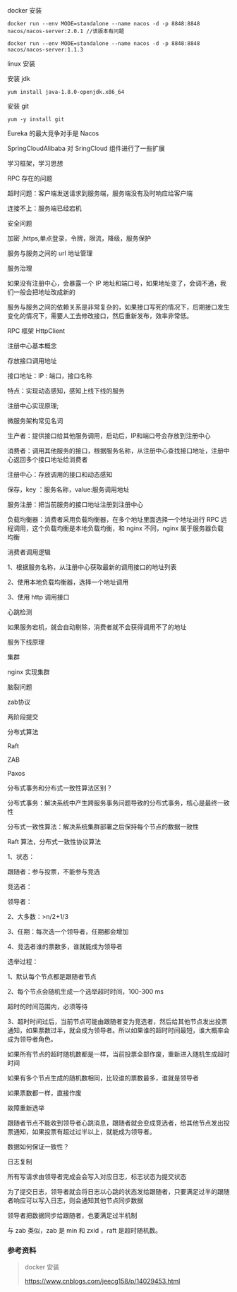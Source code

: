 

docker 安装

```
docker run --env MODE=standalone --name nacos -d -p 8848:8848 nacos/nacos-server:2.0.1 //该版本有问题
```

```
docker run --env MODE=standalone --name nacos -d -p 8848:8848 nacos/nacos-server:1.1.3
```

linux 安装

安装 jdk 

```
yum install java-1.8.0-openjdk.x86_64
```

安装 git

```
yum -y install git
```









Eureka 的最大竞争对手是 Nacos

SpringCloudAlibaba 对 SringCloud 组件进行了一些扩展

学习框架，学习思想

RPC  存在的问题

超时问题：客户端发送请求到服务端，服务端没有及时响应给客户端

连接不上：服务端已经宕机

安全问题

加密 ,https,单点登录，令牌，限流，降级，服务保护

服务与服务之间的 url 地址管理

服务治理

如果没有注册中心，会暴露一个 IP 地址和端口号，如果地址变了，会调不通，我们一般会把地址改成新的

服务与服务之间的依赖关系是非常复杂的，如果接口写死的情况下，后期接口发生变化的情况下，需要人工去修改接口，然后重新发布，效率非常低。

RPC 框架 HttpClient



注册中心基本概念

存放接口调用地址

接口地址：IP : 端口，接口名称

特点：实现动态感知，感知上线下线的服务



注册中心实现原理;

微服务架构常见名词

生产者：提供接口给其他服务调用，启动后，IP和端口号会存放到注册中心

消费者：调用其他服务的接口，根据服务名称，从注册中心查找接口地址，注册中心返回多个接口地址给消费者

注册中心：存放调用的接口和动态感知

保存，key ：服务名称，value:服务调用地址

服务注册：把当前服务的接口地址注册到注册中心

负载均衡器：消费者采用负载均衡器，在多个地址里面选择一个地址进行 RPC 远程调用，这个负载均衡是本地负载均衡，和 nginx 不同，nginx 属于服务器负载均衡



消费者调用逻辑

1、根据服务名称，从注册中心获取最新的调用接口的地址列表

2、使用本地负载均衡器，选择一个地址调用

3、使用 http 调用接口



心跳检测

如果服务宕机，就会自动剔除，消费者就不会获得调用不了的地址

服务下线原理



集群

nginx 实现集群

脑裂问题

zab协议

两阶段提交



分布式算法

Raft

ZAB

Paxos



分布式事务和分布式一致性算法区别？

分布式事务：解决系统中产生跨服务事务问题导致的分布式事务，核心是最终一致性

分布式一致性算法：解决系统集群部署之后保持每个节点的数据一致性





Raft 算法，分布式一致性协议算法

1、状态：

跟随者：参与投票，不能参与竞选

竞选者：

领导者：

2、大多数：>n/2+1/3

3、任期：每次选一个领导者，任期都会增加

4、竞选者谁的票数多，谁就能成为领导者



选举过程：

1、默认每个节点都是跟随者节点

2、每个节点会随机生成一个选举超时时间，100-300 ms

超时的时间范围内，必须等待

3、超时时间过后，当前节点可能由跟随者变为竞选者，然后给其他节点发出投票通知，如果票数过半，就会成为领导者。所以如果谁的超时时间最短，谁大概率会成为领导者角色。



如果所有节点的超时随机数都是一样，当前投票全部作废，重新进入随机生成超时时间

如果有多个节点生成的随机数相同，比较谁的票数最多，谁就是领导者

如果票数都一样，直接作废



故障重新选举

跟随者节点不能收到领导者心跳消息，跟随者就会变成竞选者，给其他节点发出投票通知，如果投票有超过过半以上，就能成为领导者。



数据如何保证一致性？

日志复制

所有写请求由领导者完成会会写入对应日志，标志状态为提交状态

为了提交日志，领导者就会将日志以心跳的状态发给跟随者，只要满足过半的跟随者响应可以写入日志，则会通知其他节点同步数据

领导者把数据同步给跟随者，也要满足过半机制





与 zab 类似，zab 是 min 和 zxid ，raft 是超时随机数。





### 参考资料

> docker 安装
>
> https://www.cnblogs.com/jeecg158/p/14029453.html

